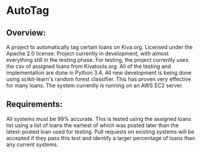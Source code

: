# AutoTag

## Overview:

A project to automatically tag certain loans on Kiva.org.
Licensed under the Apache 2.0 license. 
Project currently in development, with almost everything still in the testing phase. 
For testing, the project currently uses the csv of assigned loans from Kivatools.org.
All of the testing and implementation are done in Python 3.4.
All new development is being done using scikit-learn's random forest
classifier. This has proven very effective for many loans.
The system currently is running on an AWS EC2 server.

## Requirements:
All systems must be 99% accurate. This is tested using the assigned loans list using a list of loans the earliest of which was posted later than the latest-posted loan used for testing.
Pull requests on existing systems will be accepted if they pass this test and identify a larger percentage of loans than any current systems.
